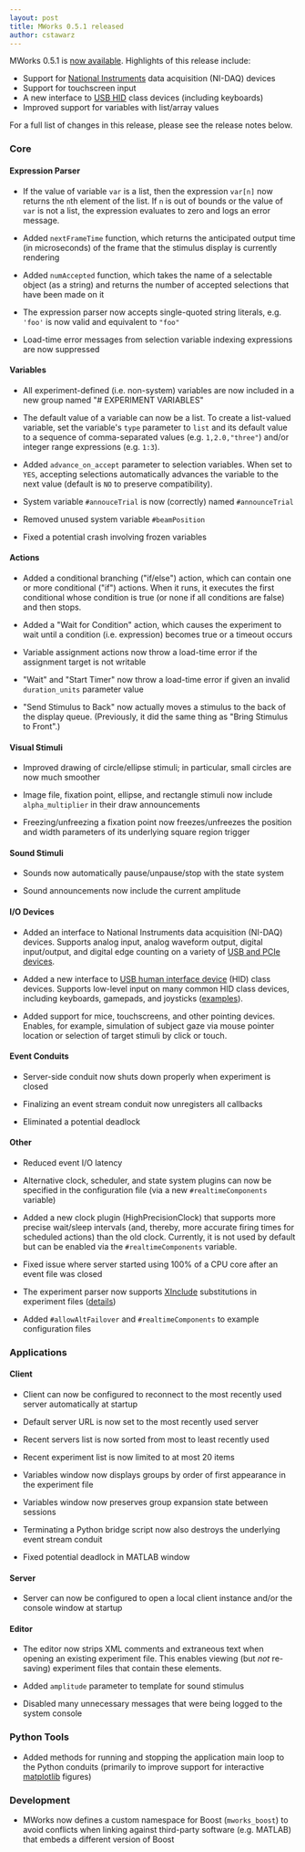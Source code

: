 ```yaml
---
layout: post
title: MWorks 0.5.1 released
author: cstawarz
---
```


MWorks 0.5.1 is [now
available](https://s3.amazonaws.com/mworks-downloads/release/MWorks-0.5.1.dmg).  Highlights of this release include:

* Support for [National Instruments](http://www.ni.com/) data acquisition (NI-DAQ) devices
* Support for touchscreen input
* A new interface to [USB HID](http://en.wikipedia.org/wiki/USB_human_interface_device_class) class devices (including keyboards)
* Improved support for variables with list/array values

For a full list of changes in this release, please see the release notes below.


### Core

#### Expression Parser

* If the value of variable `var` is a list, then the expression `var[n]` now returns the `n`th element of the list.  If `n` is out of bounds or the value of `var` is not a list, the expression evaluates to zero and logs an error message.

* Added `nextFrameTime` function, which returns the anticipated output time (in microseconds) of the frame that the stimulus display is currently rendering

* Added `numAccepted` function, which takes the name of a selectable object (as a string) and returns the number of accepted selections that have been made on it

* The expression parser now accepts single-quoted string literals, e.g. `'foo'` is now valid and equivalent to `"foo"`

* Load-time error messages from selection variable indexing expressions are now suppressed

#### Variables

* All experiment-defined (i.e. non-system) variables are now included in a new group named "# EXPERIMENT VARIABLES"

* The default value of a variable can now be a list.  To create a list-valued variable, set the variable's `type` parameter to `list` and its default value to a sequence of comma-separated values (e.g. `1,2.0,"three"`) and/or integer range expressions (e.g. `1:3`).

* Added `advance_on_accept` parameter to selection variables.  When set to `YES`, accepting selections automatically advances the variable to the next value (default is `NO` to preserve compatibility).

* System variable `#annouceTrial` is now (correctly) named `#announceTrial`

* Removed unused system variable `#beamPosition`

* Fixed a potential crash involving frozen variables

#### Actions

* Added a conditional branching ("if/else") action, which can contain one or more conditional ("if") actions.  When it runs, it executes the first conditional whose condition is true (or none if all conditions are false) and then stops.

* Added a "Wait for Condition" action, which causes the experiment to wait until a condition (i.e. expression) becomes true or a timeout occurs

* Variable assignment actions now throw a load-time error if the assignment target is not writable

* "Wait" and "Start Timer" now throw a load-time error if given an invalid `duration_units` parameter value

* "Send Stimulus to Back" now actually moves a stimulus to the back of the display queue.  (Previously, it did the same thing as "Bring Stimulus to Front".)

#### Visual Stimuli

* Improved drawing of circle/ellipse stimuli; in particular, small circles are now much smoother

* Image file, fixation point, ellipse, and rectangle stimuli now include `alpha_multiplier` in their draw announcements

* Freezing/unfreezing a fixation point now freezes/unfreezes the position and width parameters of its underlying square region trigger

#### Sound Stimuli

* Sounds now automatically pause/unpause/stop with the state system

* Sound announcements now include the current amplitude

#### I/O Devices

* Added an interface to National Instruments data acquisition (NI-DAQ) devices.  Supports analog input, analog waveform output, digital input/output, and digital edge counting on a variety of [USB and PCIe devices](https://mworks.tenderapp.com/kb/io-devices/setup-for-using-ni-daq-devices).

* Added a new interface to [USB human interface device](http://en.wikipedia.org/wiki/USB_human_interface_device_class) (HID) class devices.  Supports low-level input on many common HID class devices, including keyboards, gamepads, and joysticks ([examples](https://github.com/dicarlolab-mworks/USBHID/tree/master/USBHID/Tests/USBHID)).

* Added support for mice, touchscreens, and other pointing devices.  Enables, for example, simulation of subject gaze via mouse pointer location or selection of target stimuli by click or touch.

#### Event Conduits

* Server-side conduit now shuts down properly when experiment is closed

* Finalizing an event stream conduit now unregisters all callbacks

* Eliminated a potential deadlock

#### Other

* Reduced event I/O latency

* Alternative clock, scheduler, and state system plugins can now be specified in the configuration file (via a new `#realtimeComponents` variable)

* Added a new clock plugin (HighPrecisionClock) that supports more precise wait/sleep intervals (and, thereby, more accurate firing times for scheduled actions) than the old clock.  Currently, it is not used by default but can be enabled via the `#realtimeComponents` variable.

* Fixed issue where server started using 100% of a CPU core after an event file was closed

* The experiment parser now supports [XInclude](http://en.wikipedia.org/wiki/XInclude) substitutions in experiment files ([details](https://mworks.tenderapp.com/discussions/suggestions/73#comment_26876908))

* Added `#allowAltFailover` and `#realtimeComponents` to example configuration files


### Applications

#### Client

* Client can now be configured to reconnect to the most recently used server automatically at startup

* Default server URL is now set to the most recently used server

* Recent servers list is now sorted from most to least recently used

* Recent experiment list is now limited to at most 20 items

* Variables window now displays groups by order of first appearance in the experiment file

* Variables window now preserves group expansion state between sessions

* Terminating a Python bridge script now also destroys the underlying event stream conduit

* Fixed potential deadlock in MATLAB window

#### Server

* Server can now be configured to open a local client instance and/or the console window at startup

#### Editor

* The editor now strips XML comments and extraneous text when opening an existing experiment file.  This enables viewing (but *not* re-saving) experiment files that contain these elements.

* Added `amplitude` parameter to template for sound stimulus

* Disabled many unnecessary messages that were being logged to the system console


### Python Tools

* Added methods for running and stopping the application main loop to the Python conduits (primarily to improve support for interactive [matplotlib](http://matplotlib.org/) figures)


### Development

* MWorks now defines a custom namespace for Boost (`mworks_boost`) to avoid conflicts when linking against third-party software (e.g. MATLAB) that embeds a different version of Boost
